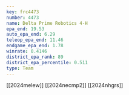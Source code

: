 ```yaml
---
key: frc4473
number: 4473
name: Delta Prime Robotics 4-H
epa_end: 19.53
auto_epa_end: 6.29
teleop_epa_end: 11.46
endgame_epa_end: 1.78
winrate: 0.4146
district_epa_rank: 89
district_epa_percentile: 0.511
type: Team
---
```

[[2024melew]]
[[2024necmp2]]
[[2024nhgrs]]
